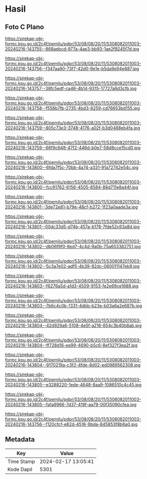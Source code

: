 # Hasil

## Foto C Plano

https://sirekap-obj-formc.kpu.go.id/2c4f/pemilu/pdpr/53/08/08/20/11/5308082011003-20240216-143755--868aebcd-977a-4ae3-bb93-1ae2f9245f7d.jpg

https://sirekap-obj-formc.kpu.go.id/2c4f/pemilu/pdpr/53/08/08/20/11/5308082011003-20240216-143756--f347aa90-73f7-42d0-9e1e-b5da9e94e887.jpg

https://sirekap-obj-formc.kpu.go.id/2c4f/pemilu/pdpr/53/08/08/20/11/5308082011003-20240216-143757--38fc5edf-ca46-4b14-9315-17727a6d3cfb.jpg

https://sirekap-obj-formc.kpu.go.id/2c4f/pemilu/pdpr/53/08/08/20/11/5308082011003-20240216-143758--f558b7fb-2735-4bd3-8259-cd76653bd155.jpg

https://sirekap-obj-formc.kpu.go.id/2c4f/pemilu/pdpr/53/08/08/20/11/5308082011003-20240216-143759--805c73e3-3748-4176-a02f-b3d0488eb4fa.jpg

https://sirekap-obj-formc.kpu.go.id/2c4f/pemilu/pdpr/53/08/08/20/11/5308082011003-20240216-143759--66f9c648-47f2-446d-b0e7-58d8cce15cd0.jpg

https://sirekap-obj-formc.kpu.go.id/2c4f/pemilu/pdpr/53/08/08/20/11/5308082011003-20240216-143800--6fda7f5c-70bb-4a74-a331-91a72742e54c.jpg

https://sirekap-obj-formc.kpu.go.id/2c4f/pemilu/pdpr/53/08/08/20/11/5308082011003-20240216-143800--fcc91762-6156-4505-8584-88d711e8a44f.jpg

https://sirekap-obj-formc.kpu.go.id/2c4f/pemilu/pdpr/53/08/08/20/11/5308082011003-20240216-143801--3de72e81-b79e-48cf-b272-1f23a0aade3a.jpg

https://sirekap-obj-formc.kpu.go.id/2c4f/pemilu/pdpr/53/08/08/20/11/5308082011003-20240216-143801--00dc33d5-d74b-457a-b178-7fde52c63a8d.jpg

https://sirekap-obj-formc.kpu.go.id/2c4f/pemilu/pdpr/53/08/08/20/11/5308082011003-20240216-143802--db06f9f0-8ed7-4c4d-9a0b-75a653382751.jpg

https://sirekap-obj-formc.kpu.go.id/2c4f/pemilu/pdpr/53/08/08/20/11/5308082011003-20240216-143802--5c3a7e02-adf5-4b39-82dc-080011147eb9.jpg

https://sirekap-obj-formc.kpu.go.id/2c4f/pemilu/pdpr/53/08/08/20/11/5308082011003-20240216-143803--f6276a5d-a1d3-4509-9153-fe2e69ce1688.jpg

https://sirekap-obj-formc.kpu.go.id/2c4f/pemilu/pdpr/53/08/08/20/11/5308082011003-20240216-143803--7b6c4c0b-1331-4dbb-b23e-b03a6a2e687b.jpg

https://sirekap-obj-formc.kpu.go.id/2c4f/pemilu/pdpr/53/08/08/20/11/5308082011003-20240216-143804--42d929a6-5108-4e5f-a216-654c3b40b8ab.jpg

https://sirekap-obj-formc.kpu.go.id/2c4f/pemilu/pdpr/53/08/08/20/11/5308082011003-20240216-143804--ff728d16-ee99-4690-b5c6-8ef327f3ea2f.jpg

https://sirekap-obj-formc.kpu.go.id/2c4f/pemilu/pdpr/53/08/08/20/11/5308082011003-20240216-143804--9170219a-c3f2-4fde-8d02-ed0989562308.jpg

https://sirekap-obj-formc.kpu.go.id/2c4f/pemilu/pdpr/53/08/08/20/11/5308082011003-20240216-143805--e3288220-1ede-4648-8aa9-1086510c4c45.jpg

https://sirekap-obj-formc.kpu.go.id/2c4f/pemilu/pdpr/53/08/08/20/11/5308082011003-20240216-143805--fa1a9966-7d37-419f-aa79-00f35090cfea.jpg

https://sirekap-obj-formc.kpu.go.id/2c4f/pemilu/pdpr/53/08/08/20/11/5308082011003-20240216-143756--f120cfcf-e82d-4516-9bda-845853f8b6a0.jpg


## Metadata

| Key        | Value               |
| ---------- | ------------------- |
| Time Stamp | 2024-02-17 13:05:41 |
| Kode Dapil | 5301                |



